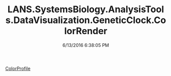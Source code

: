 ﻿---
title: LANS.SystemsBiology.AnalysisTools.DataVisualization.GeneticClock.ColorRender
date: 6/13/2016 6:38:05 PM
---

[ColorProfile](T-LANS.SystemsBiology.AnalysisTools.DataVisualization.GeneticClock.ColorRender.ColorProfile.html)
